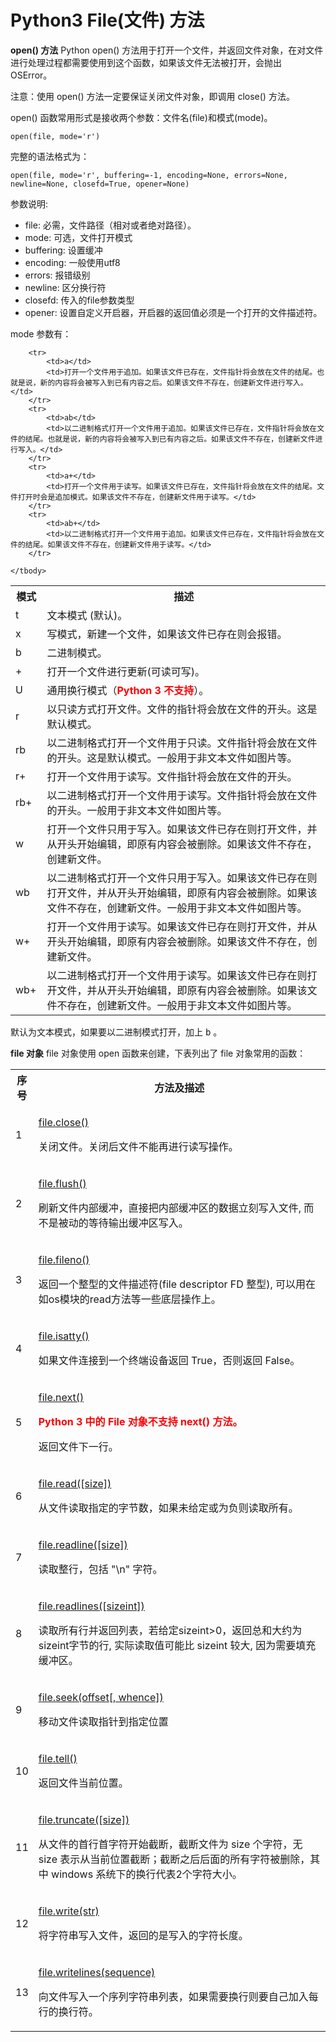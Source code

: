 # Python3 File(文件) 方法

**open() 方法**
Python open() 方法用于打开一个文件，并返回文件对象，在对文件进行处理过程都需要使用到这个函数，如果该文件无法被打开，会抛出 OSError。

注意：使用 open() 方法一定要保证关闭文件对象，即调用 close() 方法。

open() 函数常用形式是接收两个参数：文件名(file)和模式(mode)。
```shell
open(file, mode='r')
```
完整的语法格式为：
```
open(file, mode='r', buffering=-1, encoding=None, errors=None, newline=None, closefd=True, opener=None)
```
参数说明:

* file: 必需，文件路径（相对或者绝对路径）。
* mode: 可选，文件打开模式
* buffering: 设置缓冲
* encoding: 一般使用utf8
* errors: 报错级别
* newline: 区分换行符
* closefd: 传入的file参数类型
* opener: 设置自定义开启器，开启器的返回值必须是一个打开的文件描述符。

mode 参数有：
<table class="reference">
    <tbody>
        <tr>
            <th style="width:10%">模式</th>
            <th>描述</th>
        </tr>
        <tr>
            <td>t</td>
            <td>文本模式 (默认)。</td>
        </tr>
        <tr>
            <td>x</td>
            <td>写模式，新建一个文件，如果该文件已存在则会报错。</td>
        </tr>
        <tr>
            <td>b</td>
            <td>二进制模式。</td>
        </tr>
        <tr>
            <td>+</td>
            <td>打开一个文件进行更新(可读可写)。</td>
        </tr>
        <tr>
            <td>U</td>
            <td>通用换行模式（<strong style="color:red;">Python 3 不支持</strong>）。</td>
        </tr>
        <tr>
            <td>r</td>
            <td>以只读方式打开文件。文件的指针将会放在文件的开头。这是默认模式。</td>
        </tr>
        <tr>
            <td>rb</td>
            <td>以二进制格式打开一个文件用于只读。文件指针将会放在文件的开头。这是默认模式。一般用于非文本文件如图片等。</td>
        </tr>
        <tr>
            <td>r+</td>
            <td>打开一个文件用于读写。文件指针将会放在文件的开头。</td>
        </tr>
        <tr>
            <td>rb+</td>
            <td>以二进制格式打开一个文件用于读写。文件指针将会放在文件的开头。一般用于非文本文件如图片等。</td>
        </tr>
        <tr>
            <td>w</td>
            <td>打开一个文件只用于写入。如果该文件已存在则打开文件，并从开头开始编辑，即原有内容会被删除。如果该文件不存在，创建新文件。</td>
        </tr>
        <tr>
            <td>wb</td>
            <td>以二进制格式打开一个文件只用于写入。如果该文件已存在则打开文件，并从开头开始编辑，即原有内容会被删除。如果该文件不存在，创建新文件。一般用于非文本文件如图片等。</td>
        </tr>
        <tr>
            <td>w+</td>
            <td>打开一个文件用于读写。如果该文件已存在则打开文件，并从开头开始编辑，即原有内容会被删除。如果该文件不存在，创建新文件。</td>
        </tr>
        <tr>
            <td>wb+</td>
            <td>以二进制格式打开一个文件用于读写。如果该文件已存在则打开文件，并从开头开始编辑，即原有内容会被删除。如果该文件不存在，创建新文件。一般用于非文本文件如图片等。</td>
        </tr>


        <tr>
            <td>a</td>
            <td>打开一个文件用于追加。如果该文件已存在，文件指针将会放在文件的结尾。也就是说，新的内容将会被写入到已有内容之后。如果该文件不存在，创建新文件进行写入。</td>
        </tr>
        <tr>
            <td>ab</td>
            <td>以二进制格式打开一个文件用于追加。如果该文件已存在，文件指针将会放在文件的结尾。也就是说，新的内容将会被写入到已有内容之后。如果该文件不存在，创建新文件进行写入。</td>
        </tr>
        <tr>
            <td>a+</td>
            <td>打开一个文件用于读写。如果该文件已存在，文件指针将会放在文件的结尾。文件打开时会是追加模式。如果该文件不存在，创建新文件用于读写。</td>
        </tr>
        <tr>
            <td>ab+</td>
            <td>以二进制格式打开一个文件用于追加。如果该文件已存在，文件指针将会放在文件的结尾。如果该文件不存在，创建新文件用于读写。</td>
        </tr>

    </tbody>
</table>

默认为文本模式，如果要以二进制模式打开，加上 <kbd>b</kbd> 。

**file 对象**
file 对象使用 open 函数来创建，下表列出了 file 对象常用的函数：
<table class="reference">
    <tbody>
        <tr>
            <th style="width:5%">序号</th>
            <th>方法及描述</th>
        </tr>
        <tr>
            <td>1</td>
            <td>
                <p><a href="https://www.runoob.com/python3/python3-file-close.html">file.close()</a></p>
                <p>关闭文件。关闭后文件不能再进行读写操作。</p>
            </td>
        </tr>
        <tr>
            <td>2</td>
            <td>
                <p><a href="https://www.runoob.com/python3/python3-file-flush.html">file.flush()</a></p>
                <p>刷新文件内部缓冲，直接把内部缓冲区的数据立刻写入文件, 而不是被动的等待输出缓冲区写入。</p>
            </td>
        </tr>
        <tr>
            <td>3</td>
            <td>
                <p><a href="https://www.runoob.com/python3/python3-file-fileno.html">file.fileno()</a></p>
                <p>
                    返回一个整型的文件描述符(file descriptor FD 整型), 可以用在如os模块的read方法等一些底层操作上。</p>
            </td>
        </tr>
        <tr>
            <td>4</td>
            <td>
                <p><a href="https://www.runoob.com/python3/python3-file-isatty.html">file.isatty()</a></p>
                <p>如果文件连接到一个终端设备返回 True，否则返回 False。</p>
            </td>
        </tr>
        <tr>
            <td>5</td>
            <td>
                <p><a href="https://www.runoob.com/python3/python3-file-next.html">file.next()</a></p>
                <p><strong style="color:red;">Python 3 中的 File 对象不支持 next() 方法。</strong></p>
                <p>返回文件下一行。</p>
            </td>
        </tr>
        <tr>
            <td>6</td>
            <td>
                <p><a href="https://www.runoob.com/python3/python3-file-read.html">file.read([size])</a></p>
                <p>从文件读取指定的字节数，如果未给定或为负则读取所有。</p>
            </td>
        </tr>
        <tr>
            <td>7</td>
            <td>
                <p><a href="https://www.runoob.com/python3/python3-file-readline.html">file.readline([size])</a></p>
                <p>读取整行，包括 "\n" 字符。</p>
            </td>
        </tr>
        <tr>
            <td>8</td>
            <td>
                <p><a href="https://www.runoob.com/python3/python3-file-readlines.html">file.readlines([sizeint])</a></p>
                <p>读取所有行并返回列表，若给定sizeint&gt;0，返回总和大约为sizeint字节的行, 实际读取值可能比 sizeint 较大, 因为需要填充缓冲区。</p>
            </td>
        </tr>
        <tr>
            <td>9</td>
            <td>
                <p><a href="https://www.runoob.com/python3/python3-file-seek.html">file.seek(offset[, whence])</a></p>
                <p>移动文件读取指针到指定位置</p>
            </td>
        </tr>
        <tr>
            <td>10</td>
            <td>
                <p><a href="https://www.runoob.com/python3/python3-file-tell.html">file.tell()</a></p>
                <p>返回文件当前位置。</p>
            </td>
        </tr>
        <tr>
            <td>11</td>
            <td>
                <p><a href="https://www.runoob.com/python3/python3-file-truncate.html">file.truncate([size])</a></p>
                <p>从文件的首行首字符开始截断，截断文件为 size
                    个字符，无 size 表示从当前位置截断；截断之后后面的所有字符被删除，其中 windows 系统下的换行代表2个字符大小。 </p>
            </td>
        </tr>
        <tr>
            <td>12</td>
            <td>
                <p><a href="https://www.runoob.com/python3/python3-file-write.html">file.write(str)</a></p>
                <p>将字符串写入文件，返回的是写入的字符长度。</p>
            </td>
        </tr>
        <tr>
            <td>13</td>
            <td>
                <p><a href="https://www.runoob.com/python3/python3-file-writelines.html">file.writelines(sequence)</a></p>
                <p>向文件写入一个序列字符串列表，如果需要换行则要自己加入每行的换行符。</p>
            </td>
        </tr>
    </tbody>
</table>
